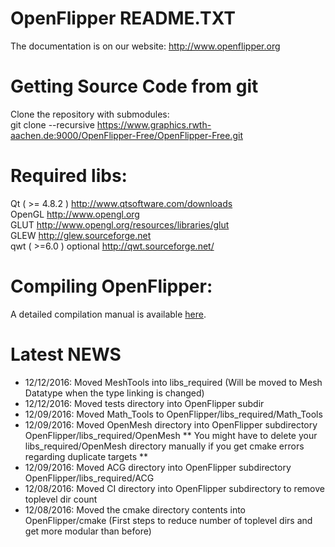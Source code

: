 OpenFlipper README.TXT
=======================
The documentation is on our website:
http://www.openflipper.org

# Getting Source Code from git
Clone the repository with submodules:   
 git clone --recursive https://www.graphics.rwth-aachen.de:9000/OpenFlipper-Free/OpenFlipper-Free.git
 
# Required libs: 
Qt ( >= 4.8.2 ) http://www.qtsoftware.com/downloads  
OpenGL          http://www.opengl.org  
GLUT            http://www.opengl.org/resources/libraries/glut  
GLEW            http://glew.sourceforge.net  
qwt ( >=6.0 )   optional http://qwt.sourceforge.net/  

# Compiling OpenFlipper:
A detailed compilation manual is available [here](http://openflipper.org/Documentation/latest/a00099.html).

Latest NEWS
===========

- 12/12/2016: Moved MeshTools into libs_required (Will be moved to Mesh Datatype when the type linking is changed)
- 12/12/2016: Moved tests directory into OpenFlipper subdir
- 12/09/2016: Moved Math_Tools to OpenFlipper/libs_required/Math_Tools
- 12/09/2016: Moved OpenMesh directory into OpenFlipper subdirectory OpenFlipper/libs_required/OpenMesh
	      ** You might have to delete your libs_required/OpenMesh directory manually if you get cmake errors regarding duplicate targets **
- 12/09/2016: Moved ACG directory into OpenFlipper subdirectory OpenFlipper/libs_required/ACG
- 12/08/2016: Moved CI directory into OpenFlipper subdirectory to remove toplevel dir count
- 12/08/2016: Moved the cmake directory contents into OpenFlipper/cmake (First steps to reduce number of toplevel dirs and get more modular than before)
